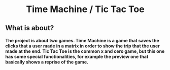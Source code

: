 # <center> Time Machine / Tic Tac Toe </center>


## What is about?

#### The project is about two games. Time Machine is a game that saves the clicks that a user made in a matrix in order to show the trip that the user made at the end. Tic Tac Toe is the common x and cero game, but this one has some special functionalities, for example the preview one that basically shows a reprise of the game.
